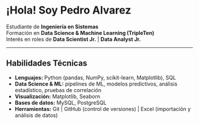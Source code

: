 #  ¡Hola! Soy Pedro Alvarez  

 Estudiante de **Ingeniería en Sistemas**  
 Formación en **Data Science & Machine Learning (TripleTen)**  
 Interés en roles de **Data Scientist Jr.** | **Data Analyst Jr.**  

---

## Habilidades Técnicas
- **Lenguajes:** Python (pandas, NumPy, scikit-learn, Matplotlib), SQL  
- **Data Science & ML:** pipelines de ML, modelos predictivos, análisis estadístico, pruebas de correlación  
- **Visualización:** Matplotlib, Seaborn  
- **Bases de datos:** MySQL, PostgreSQL  
- **Herramientas:** Git | GitHub (control de versiones) | Excel (importación y análisis de datos)  


